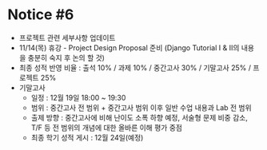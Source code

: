 # Notice #6
* 프로젝트 관련 세부사항 업데이트
* 11/14(목) 휴강 - Project Design Proposal 준비 (Django Tutorial I & II의 내용을 충분히 숙지 후 논의 할 것)
* 최종 성적 반영 비율 : 출석 10% / 과제 10% / 중간고사 30% / 기말고사 25% / 프로젝트 25%
* 기말고사
    * 일정 : 12월 19일 18:00 ~ 19:30
    * 범위 : 중간고사 전 범위 + 중간고사 범위 이후 일반 수업 내용과 Lab 전 범위
    * 출제 방향 : 중간고사에 비해 난이도 소폭 하향 예정, 서술형 문제 비중 감소, T/F 등 전 범위의 개념에 대한 올바른 이해 평가 중점
    * 최종 학기 성적 게시 :  12월 24일(예정)
